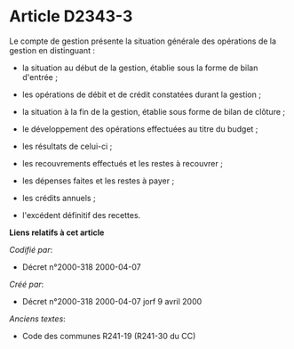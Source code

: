 # Article D2343-3

Le compte de gestion présente la situation générale des opérations de la gestion en distinguant :

- la situation au début de la gestion, établie sous la forme de bilan d'entrée ;

- les opérations de débit et de crédit constatées durant la gestion ;

- la situation à la fin de la gestion, établie sous forme de bilan de clôture ;

- le développement des opérations effectuées au titre du budget ;

- les résultats de celui-ci ;

- les recouvrements effectués et les restes à recouvrer ;

- les dépenses faites et les restes à payer ;

- les crédits annuels ;

- l'excédent définitif des recettes.

**Liens relatifs à cet article**

_Codifié par_:

  - Décret n°2000-318 2000-04-07

_Créé par_:

  - Décret n°2000-318 2000-04-07 jorf 9 avril 2000

_Anciens textes_:

  - Code des communes R241-19 (R241-30 du CC)
